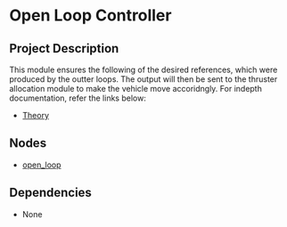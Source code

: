 # Open Loop Controller

## Project Description
This module ensures the following of the desired references, which were produced by the outter loops. The output will then be sent to the thruster allocation module to make the vehicle move accoridngly. For indepth documentation, refer the links below:

* [Theory](./theory.md)

## Nodes
* [open\_loop](openloop.md)

## Dependencies
* None